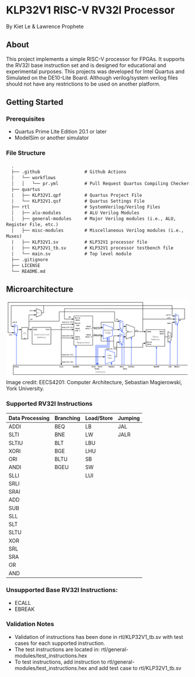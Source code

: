 # KLP32V1 RISC-V RV32I Processor
By Kiet Le & Lawrence Prophete

## About
This project implements a simple RISC-V processor for FPGAs. It supports the RV32I base instruction set and is designed for educational and experimental purposes.
This projects was developed for Intel Quartus and Simulated on the DE10-Lite Board. Although verilog/system verilog files should not have any restrictions to be used on another platform.

## Getting Started

### Prerequisites
- Quartus Prime Lite Edition 20.1 or later
- ModelSim or another simulator

### File Structure
      .
      ├── .github                 # Github Actions
      │   └── workflows
      │   │   └── pr.yml          # Pull Request Quartus Compiling Checker
      ├── quartus
      |   ├── KLP32V1.qpf         # Quartus Project File
      |   └── KLP32V1.qsf         # Quartus Settings File
      ├── rtl                     # SystemVerilog/Verilog Files
      │   ├── alu-modules         # ALU Verilog Modules
      │   ├── general-modules     # Major Verilog modules (i.e., ALU, Register File, etc.)
      │   ├── misc-modules        # Miscellaneous Verilog modules (i.e., Muxes)
      |   ├── KLP32V1.sv          # KLP32V1 processor file
      |   ├── KLP32V1_tb.sv       # KLP32V1 processor testbench file
      |   └── main.sv             # Top level module
      ├── .gitignore
      ├── LICENSE
      └── README.md

## Microarchitecture
![alt text](rv32i_microarchitecture.png)
Image credit: EECS4201: Computer Architecture, Sebastian Magierowski, York University.

### Supported RV32I Instructions
| Data Processing | Branching | Load/Store | Jumping |
| --------------- | --------- | -----------| ------- |
| ADDI            | BEQ       | LB         | JAL     |
| SLTI            | BNE       | LW         | JALR    |
| SLTIU           | BLT       | LBU        |         |
| XORI            | BGE       | LHU        |         |
| ORI             | BLTU      | SB         |         |
| ANDI            | BGEU      | SW         |         |
| SLLI            |           | LUI        |         |
| SRLI            |           |            |         |
| SRAI            |           |            |         |
| ADD             |           |            |         |
| SUB             |           |            |         |
| SLL             |           |            |         |
| SLT             |           |            |         |
| SLTU            |           |            |         |
| XOR             |           |            |         |
| SRL             |           |            |         |
| SRA             |           |            |         |
| OR              |           |            |         |
| AND             |           |            |         |

### Unsupported Base RV32I Instructions:
- ECALL
- EBREAK

### Validation Notes
- Validation of instructions has been done in rtl/KLP32V1_tb.sv with test cases for each supported instruction.
- The test instructions are located in: rtl/general-modules/test_instructions.hex
- To test instructions, add instruction to rtl/general-modules/test_instructions.hex and add test case to rtl/KLP32V1_tb.sv
